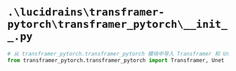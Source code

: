 # `.\lucidrains\transframer-pytorch\transframer_pytorch\__init__.py`

```py
# 从 transframer_pytorch.transframer_pytorch 模块中导入 Transframer 和 Unet 类
from transframer_pytorch.transframer_pytorch import Transframer, Unet
```